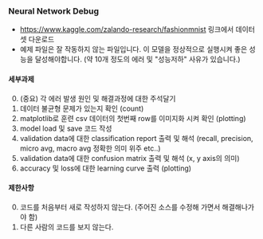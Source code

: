### Neural Network Debug
- https://www.kaggle.com/zalando-research/fashionmnist 링크에서 데이터 셋 다운로드
- 예제 파일은 잘 작동하지 않는 파일입니다. 이 모델을 정상적으로 실행시켜 좋은 성능을 달성해야합니다. (약 10개 정도의 에러 및 "성능저하" 사유가 있습니다.)

#### 세부과제
0. (중요) 각 에러 발생 원인 및 해결과정에 대한 주석달기 
1. 데이터 불균형 문제가 있는지 확인 (count)
2. matplotlib로 훈련 csv 데이터의 첫번째 row를 이미지화 시켜 확인 (plotting)
3. model load 및 save 코드 작성
4. validation data에 대한 classification report 출력 및 해석 (recall, precision, micro avg, macro avg 정확한 의미 위주 etc..)
5. validation data에 대한 confusion matrix 출력 및 해석 (x, y axis의 의미)
6. accuracy 및 loss에 대한 learning curve 출력 (plotting)

#### 제한사항
0. 코드를 처음부터 새로 작성하지 않는다. (주어진 소스를 수정해 가면서 해결해나가야 함)
1. 다른 사람의 코드를 보지 않는다.
